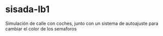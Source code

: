 # sisada-lb1
Simulación de calle con coches, junto con un sistema de autoajuste para cambiar el color de los semaforos
